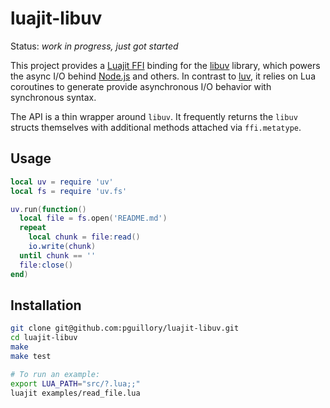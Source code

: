 luajit-libuv
============

Status: *work in progress, just got started*

This project provides a [Luajit FFI] binding for the [libuv] library, which
powers the async I/O behind [Node.js] and others. In contrast to [luv], it
relies on Lua coroutines to generate provide asynchronous I/O behavior with
synchronous syntax.

The API is a thin wrapper around `libuv`. It frequently returns the `libuv` structs themselves with additional methods attached via `ffi.metatype`.

Usage
-----

```lua
local uv = require 'uv'
local fs = require 'uv.fs'

uv.run(function()
  local file = fs.open('README.md')
  repeat
    local chunk = file:read()
    io.write(chunk)
  until chunk == ''
  file:close()
end)
```

Installation
------------

```bash
git clone git@github.com:pguillory/luajit-libuv.git
cd luajit-libuv
make
make test

# To run an example:
export LUA_PATH="src/?.lua;;"
luajit examples/read_file.lua 
```

[Luajit FFI]: http://luajit.org/ext_ffi.html
[libuv]: https://github.com/joyent/libuv
[Node.js]: http://nodejs.org/
[luv]: https://github.com/creationix/luv
